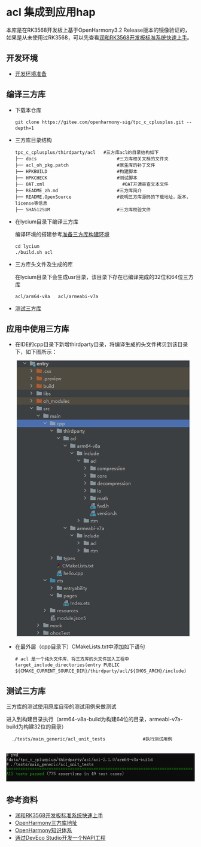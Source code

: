 # acl 集成到应用hap

本库是在RK3568开发板上基于OpenHarmony3.2 Release版本的镜像验证的，如果是从未使用过RK3568，可以先查看[润和RK3568开发板标准系统快速上手](https://gitee.com/openharmony-sig/knowledge_demo_temp/tree/master/docs/rk3568_helloworld)。

## 开发环境

- [开发环境准备](../../../docs/hap_integrate_environment.md)

## 编译三方库

- 下载本仓库

  ```shell
  git clone https://gitee.com/openharmony-sig/tpc_c_cplusplus.git --depth=1
  ```

- 三方库目录结构

  ```shell
  tpc_c_cplusplus/thirdparty/acl   #三方库acl的目录结构如下
  ├── docs                              #三方库相关文档的文件夹
  ├── acl_oh_pkg.patch                  #原生库的补丁文件
  ├── HPKBUILD                          #构建脚本
  ├── HPKCHECK                          #测试脚本
  ├── OAT.xml                       	  #OAT开源审查文本文件
  ├── README_zh.md                      #三方库简介
  ├── README.OpenSource                 #说明三方库源码的下载地址，版本，license等信息
  ├── SHA512SUM                         #三方库校验文件
  ```

- 在lycium目录下编译三方库

  编译环境的搭建参考[准备三方库构建环境](../../../lycium/README.md#1编译环境准备)

  ```shell
  cd lycium
  ./build.sh acl
  ```

- 三方库头文件及生成的库

  在lycium目录下会生成usr目录，该目录下存在已编译完成的32位和64位三方库

  ```shell
  acl/arm64-v8a   acl/armeabi-v7a
  ```

- [测试三方库](#测试三方库)

## 应用中使用三方库

- 在IDE的cpp目录下新增thirdparty目录，将编译生成的头文件拷贝到该目录下，如下图所示：
  &nbsp;

  &nbsp;![thirdparty_install_dir](pic/acl_install.png)

- 在最外层（cpp目录下）CMakeLists.txt中添加如下语句

  ```shell
  # acl 是一个纯头文件库，将三方库的头文件加入工程中
  target_include_directories(entry PUBLIC ${CMAKE_CURRENT_SOURCE_DIR}/thirdparty/acl/${OHOS_ARCH}/include)
  ```

## 测试三方库

三方库的测试使用原库自带的测试用例来做测试

进入到构建目录执行（arm64-v8a-build为构建64位的目录，armeabi-v7a-build为构建32位的目录）
```shell
  ./tests/main_generic/acl_unit_tests              #执行测试用例
```
&nbsp;![acl_test](pic/acl_test.png)

## 参考资料

- [润和RK3568开发板标准系统快速上手](https://gitee.com/openharmony-sig/knowledge_demo_temp/tree/master/docs/rk3568_helloworld)
- [OpenHarmony三方库地址](https://gitee.com/openharmony-tpc)
- [OpenHarmony知识体系](https://gitee.com/openharmony-sig/knowledge)
- [通过DevEco Studio开发一个NAPI工程](https://gitee.com/openharmony-sig/knowledge_demo_temp/blob/master/docs/napi_study/docs/hello_napi.md)
